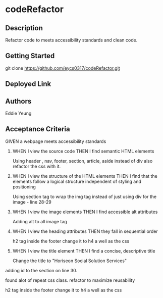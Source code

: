 # codeRefactor

## Description

Refactor code to meets accessibility standards and clean code.

## Getting Started

git clone https://github.com/eycs0317/codeRefactor.git

## Deployed Link

## Authors
Eddie Yeung

## Acceptance Criteria

GIVEN a webpage meets accessibility standards

1. WHEN I view the source code
   THEN I find semantic HTML elements

   Using header , nav, footer, section, article, aside instead of div
   also refactor the css with it.

2. WHEN I view the structure of the HTML elements
   THEN I find that the elements follow a logical structure independent of styling and positioning

    Using section tag to wrap the img tag instead of just using div for the image - line 28-29

3. WHEN I view the image elements
   THEN I find accessible alt attributes

    Adding alt to all image tag

4. WHEN I view the heading attributes
   THEN they fall in sequential order

    h2 tag inside the footer change it to h4 a well as the css

5. WHEN I view the title element
   THEN I find a concise, descriptive title

   Change the title to "Horiseon Social Solution Services"





adding id to the section on line 30.


found alot of repeat css class. refactor to maximize reusability

h2 tag inside the footer change it to h4 a well as the css

